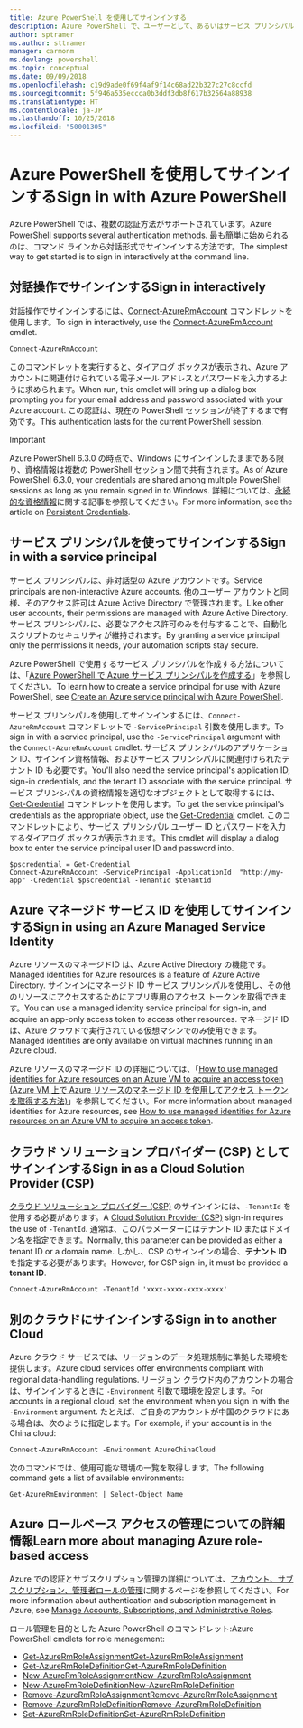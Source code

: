 ```yaml
---
title: Azure PowerShell を使用してサインインする
description: Azure PowerShell で、ユーザーとして、あるいはサービス プリンシパルまたは Azure リソースのマネージド ID を使用してサインインする方法。
author: sptramer
ms.author: sttramer
manager: carmonm
ms.devlang: powershell
ms.topic: conceptual
ms.date: 09/09/2018
ms.openlocfilehash: c19d9ade0f69f4af9f14c68ad22b327c27c8ccfd
ms.sourcegitcommit: 5f946a535eccca0b3ddf3db8f617b32564a88938
ms.translationtype: HT
ms.contentlocale: ja-JP
ms.lasthandoff: 10/25/2018
ms.locfileid: "50001305"
---
```

# <a name="sign-in-with-azure-powershell"></a><span data-ttu-id="4f8cd-103">Azure PowerShell を使用してサインインする</span><span class="sxs-lookup"><span data-stu-id="4f8cd-103">Sign in with Azure PowerShell</span></span>

<span data-ttu-id="4f8cd-104">Azure PowerShell では、複数の認証方法がサポートされています。</span><span class="sxs-lookup"><span data-stu-id="4f8cd-104">Azure PowerShell supports several authentication methods.</span></span> <span data-ttu-id="4f8cd-105">最も簡単に始められるのは、コマンド ラインから対話形式でサインインする方法です。</span><span class="sxs-lookup"><span data-stu-id="4f8cd-105">The simplest way to get started is to sign in interactively at the command line.</span></span>

## <a name="sign-in-interactively"></a><span data-ttu-id="4f8cd-106">対話操作でサインインする</span><span class="sxs-lookup"><span data-stu-id="4f8cd-106">Sign in interactively</span></span>

<span data-ttu-id="4f8cd-107">対話操作でサインインするには、[Connect-AzureRmAccount](/powershell/module/azurerm.profile/connect-azurermaccount) コマンドレットを使用します。</span><span class="sxs-lookup"><span data-stu-id="4f8cd-107">To sign in interactively, use the [Connect-AzureRmAccount](/powershell/module/azurerm.profile/connect-azurermaccount) cmdlet.</span></span>

```azurepowershell
Connect-AzureRmAccount
```

<span data-ttu-id="4f8cd-108">このコマンドレットを実行すると、ダイアログ ボックスが表示され、Azure アカウントに関連付けられている電子メール アドレスとパスワードを入力するように求められます。</span><span class="sxs-lookup"><span data-stu-id="4f8cd-108">When run, this cmdlet will bring up a dialog box prompting you for your email address and password associated with your Azure account.</span></span> <span data-ttu-id="4f8cd-109">この認証は、現在の PowerShell セッションが終了するまで有効です。</span><span class="sxs-lookup"><span data-stu-id="4f8cd-109">This authentication lasts for the current PowerShell session.</span></span>

> [!IMPORTANT]
> <span data-ttu-id="4f8cd-110">Azure PowerShell 6.3.0 の時点で、Windows にサインインしたままである限り、資格情報は複数の PowerShell セッション間で共有されます。</span><span class="sxs-lookup"><span data-stu-id="4f8cd-110">As of Azure PowerShell 6.3.0, your credentials are shared among multiple PowerShell sessions as long as you remain signed in to Windows.</span></span> <span data-ttu-id="4f8cd-111">詳細については、[永続的な資格情報](context-persistence.md)に関する記事を参照してください。</span><span class="sxs-lookup"><span data-stu-id="4f8cd-111">For more information, see the article on [Persistent Credentials](context-persistence.md).</span></span>

## <a name="sign-in-with-a-service-principal"></a><span data-ttu-id="4f8cd-112">サービス プリンシパルを使ってサインインする</span><span class="sxs-lookup"><span data-stu-id="4f8cd-112">Sign in with a service principal</span></span>

<span data-ttu-id="4f8cd-113">サービス プリンシパルは、非対話型の Azure アカウントです。</span><span class="sxs-lookup"><span data-stu-id="4f8cd-113">Service principals are non-interactive Azure accounts.</span></span> <span data-ttu-id="4f8cd-114">他のユーザー アカウントと同様、そのアクセス許可は Azure Active Directory で管理されます。</span><span class="sxs-lookup"><span data-stu-id="4f8cd-114">Like other user accounts, their permissions are managed with Azure Active Directory.</span></span> <span data-ttu-id="4f8cd-115">サービス プリンシパルに、必要なアクセス許可のみを付与することで、自動化スクリプトのセキュリティが維持されます。</span><span class="sxs-lookup"><span data-stu-id="4f8cd-115">By granting a service principal only the permissions it needs, your automation scripts stay secure.</span></span>

<span data-ttu-id="4f8cd-116">Azure PowerShell で使用するサービス プリンシパルを作成する方法については、「[Azure PowerShell で Azure サービス プリンシパルを作成する](create-azure-service-principal-azureps.md)」を参照してください。</span><span class="sxs-lookup"><span data-stu-id="4f8cd-116">To learn how to create a service principal for use with Azure PowerShell, see [Create an Azure service principal with Azure PowerShell](create-azure-service-principal-azureps.md).</span></span>

<span data-ttu-id="4f8cd-117">サービス プリンシパルを使用してサインインするには、`Connect-AzureRmAccount` コマンドレットで `-ServicePrincipal` 引数を使用します。</span><span class="sxs-lookup"><span data-stu-id="4f8cd-117">To sign in with a service principal, use the `-ServicePrincipal` argument with the `Connect-AzureRmAccount` cmdlet.</span></span> <span data-ttu-id="4f8cd-118">サービス プリンシパルのアプリケーション ID、サインイン資格情報、およびサービス プリンシパルに関連付けられたテナント ID も必要です。</span><span class="sxs-lookup"><span data-stu-id="4f8cd-118">You'll also need the service principal's application ID, sign-in credentials, and the tenant ID associate with the service principal.</span></span> <span data-ttu-id="4f8cd-119">サービス プリンシパルの資格情報を適切なオブジェクトとして取得するには、[Get-Credential](/powershell/module/microsoft.powershell.security/get-credential) コマンドレットを使用します。</span><span class="sxs-lookup"><span data-stu-id="4f8cd-119">To get the service principal's credentials as the appropriate object, use the [Get-Credential](/powershell/module/microsoft.powershell.security/get-credential) cmdlet.</span></span> <span data-ttu-id="4f8cd-120">このコマンドレットにより、サービス プリンシパル ユーザー ID とパスワードを入力するダイアログ ボックスが表示されます。</span><span class="sxs-lookup"><span data-stu-id="4f8cd-120">This cmdlet will display a dialog box to enter the service principal user ID and password into.</span></span>

```azurepowershell-interactive
$pscredential = Get-Credential
Connect-AzureRmAccount -ServicePrincipal -ApplicationId  "http://my-app" -Credential $pscredential -TenantId $tenantid
```

## <a name="sign-in-using-an-azure-managed-service-identity"></a><span data-ttu-id="4f8cd-121">Azure マネージド サービス ID を使用してサインインする</span><span class="sxs-lookup"><span data-stu-id="4f8cd-121">Sign in using an Azure Managed Service Identity</span></span>

<span data-ttu-id="4f8cd-122">Azure リソースのマネージドID は、Azure Active Directory の機能です。</span><span class="sxs-lookup"><span data-stu-id="4f8cd-122">Managed identities for Azure resources is a feature of Azure Active Directory.</span></span> <span data-ttu-id="4f8cd-123">サインインにマネージド ID サービス プリンシパルを使用し、その他のリソースにアクセスするためにアプリ専用のアクセス トークンを取得できます。</span><span class="sxs-lookup"><span data-stu-id="4f8cd-123">You can use a managed identity service principal for sign-in, and acquire an app-only access token to access other resources.</span></span> <span data-ttu-id="4f8cd-124">マネージド ID は、Azure クラウドで実行されている仮想マシンでのみ使用できます。</span><span class="sxs-lookup"><span data-stu-id="4f8cd-124">Managed identities are only available on virtual machines running in an Azure cloud.</span></span>

<span data-ttu-id="4f8cd-125">Azure リソースのマネージド ID の詳細については、「[How to use managed identities for Azure resources on an Azure VM to acquire an access token (Azure VM 上で Azure リソースのマネージド ID を使用してアクセス トークンを取得する方法)](/azure/active-directory/managed-identities-azure-resources/how-to-use-vm-token)」を参照してください。</span><span class="sxs-lookup"><span data-stu-id="4f8cd-125">For more information about managed identities for Azure resources, see [How to use managed identities for Azure resources on an Azure VM to acquire an access token](/azure/active-directory/managed-identities-azure-resources/how-to-use-vm-token).</span></span>

## <a name="sign-in-as-a-cloud-solution-provider-csp"></a><span data-ttu-id="4f8cd-126">クラウド ソリューション プロバイダー (CSP) としてサインインする</span><span class="sxs-lookup"><span data-stu-id="4f8cd-126">Sign in as a Cloud Solution Provider (CSP)</span></span>

<span data-ttu-id="4f8cd-127">[クラウド ソリューション プロバイダー (CSP)](https://azure.microsoft.com/en-us/offers/ms-azr-0145p/) のサインインには、`-TenantId` を使用する必要があります。</span><span class="sxs-lookup"><span data-stu-id="4f8cd-127">A [Cloud Solution Provider (CSP)](https://azure.microsoft.com/en-us/offers/ms-azr-0145p/) sign-in requires the use of `-TenantId`.</span></span> <span data-ttu-id="4f8cd-128">通常は、このパラメーターにはテナント ID またはドメイン名を指定できます。</span><span class="sxs-lookup"><span data-stu-id="4f8cd-128">Normally, this parameter can be provided as either a tenant ID or a domain name.</span></span> <span data-ttu-id="4f8cd-129">しかし、CSP のサインインの場合、**テナント ID** を指定する必要があります。</span><span class="sxs-lookup"><span data-stu-id="4f8cd-129">However, for CSP sign-in, it must be provided a **tenant ID**.</span></span>

```azurepowershell-interactive
Connect-AzureRmAccount -TenantId 'xxxx-xxxx-xxxx-xxxx'
```

## <a name="sign-in-to-another-cloud"></a><span data-ttu-id="4f8cd-130">別のクラウドにサインインする</span><span class="sxs-lookup"><span data-stu-id="4f8cd-130">Sign in to another Cloud</span></span>

<span data-ttu-id="4f8cd-131">Azure クラウド サービスでは、リージョンのデータ処理規制に準拠した環境を提供します。</span><span class="sxs-lookup"><span data-stu-id="4f8cd-131">Azure cloud services offer environments compliant with regional data-handling regulations.</span></span>
<span data-ttu-id="4f8cd-132">リージョン クラウド内のアカウントの場合は、サインインするときに `-Environment` 引数で環境を設定します。</span><span class="sxs-lookup"><span data-stu-id="4f8cd-132">For accounts in a regional cloud, set the environment when you sign in with the `-Environment` argument.</span></span>
<span data-ttu-id="4f8cd-133">たとえば、ご自身のアカウントが中国のクラウドにある場合は、次のように指定します。</span><span class="sxs-lookup"><span data-stu-id="4f8cd-133">For example, if your account is in the China cloud:</span></span>

```azurepowershell-interactive
Connect-AzureRmAccount -Environment AzureChinaCloud
```

<span data-ttu-id="4f8cd-134">次のコマンドでは、使用可能な環境の一覧を取得します。</span><span class="sxs-lookup"><span data-stu-id="4f8cd-134">The following command gets a list of available environments:</span></span>

```azurepowershell-interactive
Get-AzureRmEnvironment | Select-Object Name
```

## <a name="learn-more-about-managing-azure-role-based-access"></a><span data-ttu-id="4f8cd-135">Azure ロールベース アクセスの管理についての詳細情報</span><span class="sxs-lookup"><span data-stu-id="4f8cd-135">Learn more about managing Azure role-based access</span></span>

<span data-ttu-id="4f8cd-136">Azure での認証とサブスクリプション管理の詳細については、[アカウント、サブスクリプション、管理者ロールの管理](/azure/active-directory/role-based-access-control-configure)に関するページを参照してください。</span><span class="sxs-lookup"><span data-stu-id="4f8cd-136">For more information about authentication and subscription management in Azure, see [Manage Accounts, Subscriptions, and Administrative Roles](/azure/active-directory/role-based-access-control-configure).</span></span>

<span data-ttu-id="4f8cd-137">ロール管理を目的とした Azure PowerShell のコマンドレット:</span><span class="sxs-lookup"><span data-stu-id="4f8cd-137">Azure PowerShell cmdlets for role management:</span></span>

* [<span data-ttu-id="4f8cd-138">Get-AzureRmRoleAssignment</span><span class="sxs-lookup"><span data-stu-id="4f8cd-138">Get-AzureRmRoleAssignment</span></span>](/powershell/module/AzureRM.Resources/Get-AzureRmRoleAssignment)
* [<span data-ttu-id="4f8cd-139">Get-AzureRmRoleDefinition</span><span class="sxs-lookup"><span data-stu-id="4f8cd-139">Get-AzureRmRoleDefinition</span></span>](/powershell/module/AzureRM.Resources/Get-AzureRmRoleDefinition)
* [<span data-ttu-id="4f8cd-140">New-AzureRmRoleAssignment</span><span class="sxs-lookup"><span data-stu-id="4f8cd-140">New-AzureRmRoleAssignment</span></span>](/powershell/module/AzureRM.Resources/New-AzureRmRoleAssignment)
* [<span data-ttu-id="4f8cd-141">New-AzureRmRoleDefinition</span><span class="sxs-lookup"><span data-stu-id="4f8cd-141">New-AzureRmRoleDefinition</span></span>](/powershell/module/AzureRM.Resources/New-AzureRmRoleDefinition)
* [<span data-ttu-id="4f8cd-142">Remove-AzureRmRoleAssignment</span><span class="sxs-lookup"><span data-stu-id="4f8cd-142">Remove-AzureRmRoleAssignment</span></span>](/powershell/module/AzureRM.Resources/Remove-AzureRmRoleAssignment)
* [<span data-ttu-id="4f8cd-143">Remove-AzureRmRoleDefinition</span><span class="sxs-lookup"><span data-stu-id="4f8cd-143">Remove-AzureRmRoleDefinition</span></span>](/powershell/module/AzureRM.Resources/Remove-AzureRmRoleDefinition)
* [<span data-ttu-id="4f8cd-144">Set-AzureRmRoleDefinition</span><span class="sxs-lookup"><span data-stu-id="4f8cd-144">Set-AzureRmRoleDefinition</span></span>](/powershell/module/AzureRM.Resources/Set-AzureRmRoleDefinition)

